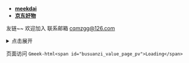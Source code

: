 - **[meekdai](https://blog.meekdai.com/)**
- **[京东好物](https://zyhongkong.github.io/jd/)**

友链~~
欢迎加入
联系邮箱
[cqmzgg@126.com](cqmzgg@126.com)
<details>
<summary>点击展开</summary>

一年12块！两年20块！！！这机场你可见过，我是入了，真香！[一元机场](https://xn--4gq62f52gdss.ink/#/register?code=I7Ojo5pG)
</details>

页面访问 `Gmeek-html<span id="busuanzi_value_page_pv">Loading</span>`
<!-- ##{"script":"<script defer src="https://cn.vercount.one/js"></script>"}## -->